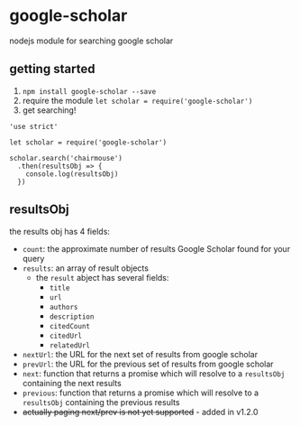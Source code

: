 # google-scholar
nodejs module for searching google scholar


## getting started

1. `npm install google-scholar --save`
1. require the module `let scholar = require('google-scholar')`
1. get searching!
```
'use strict'

let scholar = require('google-scholar')

scholar.search('chairmouse')
  .then(resultsObj => {
    console.log(resultsObj)
  })
```

## resultsObj

the results obj has 4 fields:

* `count`: the approximate number of results Google Scholar found for your query
* `results`: an array of result objects
    - the `result` abject has several fields:
        - `title`
        - `url`
        - `authors`
        - `description`
        - `citedCount`
        - `citedUrl`
        - `relatedUrl`
* `nextUrl`: the URL for the next set of results from google scholar
* `prevUrl`: the URL for the previous set of results from google scholar
* `next`: function that returns a promise which will resolve to a `resultsObj` containing the next results
* `previous`: function that returns a promise which will resolve to a `resultsObj` containing the previous results
* <del>actually paging next/prev is not yet supported</del> - added in v1.2.0